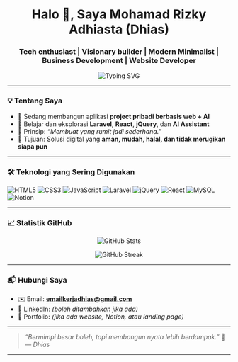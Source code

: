 <h1 align="center">Halo 👋, Saya Mohamad Rizky Adhiasta (Dhias)</h1>
<h3 align="center">Tech enthusiast | Visionary builder | Modern Minimalist | Business Development | Website Developer</h3>

<p align="center">
  <img src="https://readme-typing-svg.demolab.com?font=Fira+Code&duration=2500&pause=1000&center=true&vCenter=true&width=435&lines=Selamat+Datang+di+GitHub+Saya!;Saya+suka+membangun+solusi+berbasis+web;Ootomatisasi+%2B+AI+untuk+hidup+lebih+mudah" alt="Typing SVG" />
</p>

---

### 💡 Tentang Saya
- 🔭 Sedang membangun aplikasi **project pribadi berbasis web + AI**
- 🌱 Belajar dan eksplorasi **Laravel**, **React**, **jQuery**, dan **AI Assistant**
- 🧠 Prinsip: *“Membuat yang rumit jadi sederhana.”*
- 🎯 Tujuan: Solusi digital yang **aman, mudah, halal, dan tidak merugikan siapa pun**

---

### 🛠️ Teknologi yang Sering Digunakan
![HTML5](https://img.shields.io/badge/HTML5-E34F26?style=flat&logo=html5&logoColor=white)
![CSS3](https://img.shields.io/badge/CSS3-1572B6?style=flat&logo=css3&logoColor=white)
![JavaScript](https://img.shields.io/badge/JavaScript-F7DF1E?style=flat&logo=javascript&logoColor=black)
![Laravel](https://img.shields.io/badge/Laravel-FF2D20?style=flat&logo=laravel&logoColor=white)
![jQuery](https://img.shields.io/badge/jQuery-0769AD?style=flat&logo=jquery&logoColor=white)
![React](https://img.shields.io/badge/React-61DAFB?style=flat&logo=react&logoColor=black)
![MySQL](https://img.shields.io/badge/MySQL-4479A1?style=flat&logo=mysql&logoColor=white)
![Notion](https://img.shields.io/badge/Notion-000000?style=flat&logo=notion&logoColor=white)

---

### 📈 Statistik GitHub
<p align="center">
  <img src="https://github-readme-stats.vercel.app/api?username=DhiasAchy&show_icons=true&theme=tokyonight" alt="GitHub Stats" />
</p>
<p align="center">
  <img src="https://github-readme-streak-stats.herokuapp.com?user=DhiasAchy&theme=tokyonight" alt="GitHub Streak" />
</p>

---

### 📬 Hubungi Saya
- ✉️ Email: **emailkerjadhias@gmail.com**
- 💼 LinkedIn: *(boleh ditambahkan jika ada)*
- 🧠 Portfolio: *(jika ada website, Notion, atau landing page)*

---

> *“Bermimpi besar boleh, tapi membangun nyata lebih berdampak.”* 🚀  
> *— Dhias*

---

